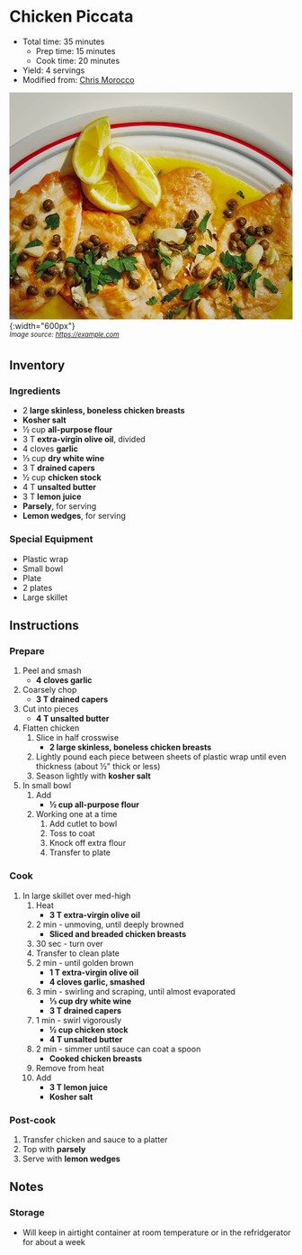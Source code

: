 # Chicken Piccata

- Total time: 35 minutes
    - Prep time: 15 minutes
    - Cook time: 20 minutes
- Yield: 4 servings
- Modified from: [Chris Morocco](https://www.bonappetit.com/recipe/chicken-piccata-2)

![](./hero.jpg){:width="600px"}
<br />
_<sup>Image source: <https://example.com></sup>_

## Inventory

### Ingredients

- 2 **large skinless, boneless chicken breasts**
- **Kosher salt**
- ½ cup **all-purpose flour**
- 3 T **extra-virgin olive oil**, divided
- 4 cloves **garlic**
- ⅓ cup **dry white wine**
- 3 T **drained capers**
- ½ cup **chicken stock**
- 4 T **unsalted butter**
- 3 T **lemon juice**
- **Parsely**, for serving
- **Lemon wedges**, for serving

### Special Equipment

- Plastic wrap
- Small bowl
- Plate
- 2 plates
- Large skillet

## Instructions

### Prepare

1. Peel and smash
    - **4 cloves garlic**
1. Coarsely chop
    - **3 T drained capers**
1. Cut into pieces
    - **4 T unsalted butter**
1. Flatten chicken
    1. Slice in half crosswise
        - **2 large skinless, boneless chicken breasts**
    1. Lightly pound each piece between sheets of plastic wrap until even thickness (about ½" thick or less)
    1. Season lightly with **kosher salt**
1. In small bowl
    1. Add
        - **½ cup all-purpose flour**
    1. Working one at a time
        1. Add cutlet to bowl
        1. Toss to coat
        1. Knock off extra flour
        1. Transfer to plate

### Cook

1. In large skillet over med-high
    1. Heat
        - **3 T extra-virgin olive oil**
    1. 2 min - unmoving, until deeply browned
        - **Sliced and breaded chicken breasts**
    1. 30 sec - turn over
    1. Transfer to clean plate
    1. 2 min - until golden brown
        - **1 T extra-virgin olive oil**
        - **4 cloves garlic, smashed**
    1. 3 min - swirling and scraping, until almost evaporated
        - **⅓ cup dry white wine**
        - **3 T drained capers**
    1. 1 min - swirl vigorously
        - **½ cup chicken stock**
        - **4 T unsalted butter**
    1. 2 min - simmer until sauce can coat a spoon
        - **Cooked chicken breasts**
    1. Remove from heat
    1. Add
        - **3 T lemon juice**
        - **Kosher salt**


### Post-cook

1. Transfer chicken and sauce to a platter
1. Top with **parsely**
1. Serve with **lemon wedges**

## Notes

### Storage

- Will keep in airtight container at room temperature or in the refridgerator for about a week
